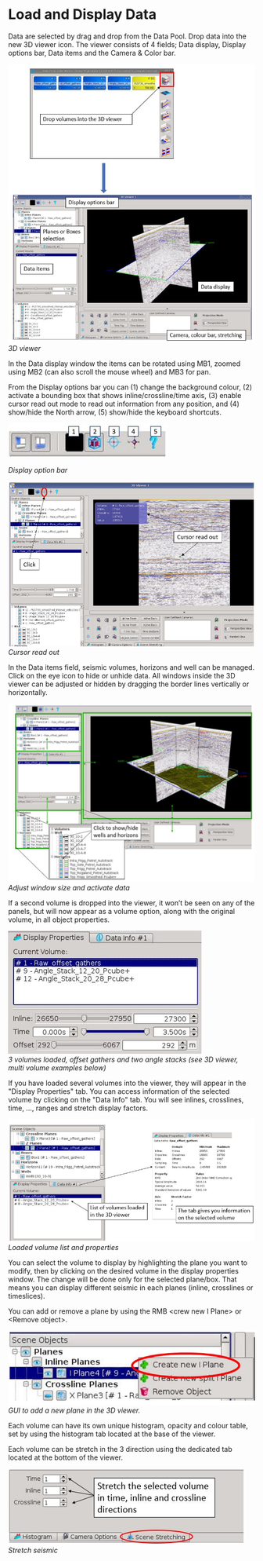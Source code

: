 # Load and Display Data

Data are selected by drag and drop from the Data Pool. Drop data into the new 3D viewer icon. The viewer consists of 4 fields; Data display, Display options bar, Data items and the Camera & Color bar.

![](../../.gitbook/assets/3dviewer_load.JPG)  
_3D viewer_

In the Data display window the items can be rotated using MB1, zoomed using MB2 \(can also scroll the mouse wheel\) and MB3 for pan.

From the Display options bar you can \(1\) change the background colour, \(2\) activate a bounding box that shows inline/crossline/time axis, \(3\) enable cursor read out mode to read out information from any position, and \(4\) show/hide the North arrow, \(5\) show/hide the keyboard shortcuts.

![](../../.gitbook/assets/3dviewer_icons7.JPG)

_Display option bar_

![](../../.gitbook/assets/3dviewer_cursorreadout.JPG)_Cursor read out_

In the Data items field, seismic volumes, horizons and well can be managed. Click on the eye icon to hide or unhide data. All windows inside the 3D viewer can be adjusted or hidden by dragging the border lines vertically or horizontally.

![](../../.gitbook/assets/3dviewer_window.JPG)_Adjust window size and activate data_

If a second volume is dropped into the viewer, it won’t be seen on any of the panels, but will now appear as a volume option, along with the original volume, in all object properties.

![](../../.gitbook/assets/3dviewer_volumelist.JPG)  
_3 volumes loaded, offset gathers and two angle stacks \(see 3D viewer, multi volume examples below\)_

If you have loaded several volumes into the viewer, they will appear in the "Display Properties" tab. You can access information of the selected volume by clicking on the "Data Info" tab. You will see inlines, crosslines, time, ..., ranges and stretch display factors.

![](../../.gitbook/assets/3dviewer_volumes.JPG)_Loaded volume list and properties_

You can select the volume to display by highlighting the plane you want to modify, then by clicking on the desired volume in the display properties window. The change will be done only for the selected plane/box. That means you can display different seismic in each planes \(inline, crosslines or timeslices\).

You can add or remove a plane by using the RMB &lt;crew new I Plane&gt; or &lt;Remove object&gt;.

![](../../.gitbook/assets/3dviewer_addplane2.JPG)  
_GUI to add a new plane in the 3D viewer._

Each volume can have its own unique histogram, opacity and colour table, set by using the histogram tab located at the base of the viewer.

Each volume can be stretch in the 3 direction using the dedicated tab located at the bottom of the viewer.

![](../../.gitbook/assets/3dviewer_stretch.JPG)  
_Stretch seismic_

